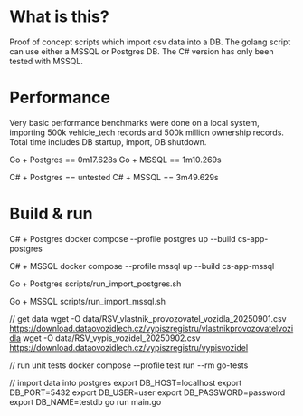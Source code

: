 # What is this?
Proof of concept scripts which import csv data into a DB. The golang script can use either a MSSQL or Postgres DB. The C# version has only been tested with MSSQL. 

# Performance
Very basic performance benchmarks were done on a local system, importing 500k vehicle_tech records and 500k million ownership records.
Total time includes DB startup, import, DB shutdown. 

Go + Postgres == 0m17.628s
Go + MSSQL == 1m10.269s

C# + Postgres == untested
C# + MSSQL == 3m49.629s


# Build & run
C# + Postgres
docker compose --profile postgres up --build cs-app-postgres

C# + MSSQL
docker compose --profile mssql up --build cs-app-mssql

Go + Postgres
scripts/run_import_postgres.sh

Go + MSSQL
scripts/run_import_mssql.sh



// get data
wget -O data/RSV_vlastnik_provozovatel_vozidla_20250901.csv https://download.dataovozidlech.cz/vypiszregistru/vlastnikprovozovatelvozidla
wget -O data/RSV_vypis_vozidel_20250902.csv https://download.dataovozidlech.cz/vypiszregistru/vypisvozidel

// run unit tests
docker compose --profile test run --rm go-tests



// import data into postgres
export DB_HOST=localhost
export DB_PORT=5432
export DB_USER=user
export DB_PASSWORD=password
export DB_NAME=testdb
go run main.go


